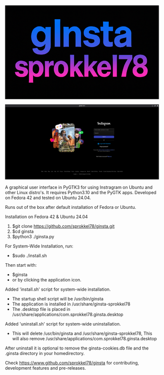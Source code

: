 ![Screenshot](https://github.com/sprokkel78/ginsta/blob/main/screenshots/title.png)

![Screenshot](https://github.com/sprokkel78/ginsta/blob/main/screenshots/ginsta-1.png)

A graphical user interface in PyGTK3 for using Instragram on Ubuntu and other Linux distro's. 
It requires Python3.10 and the PyGTK apps. Developed on Fedora 42 and tested on Ubuntu 24.04.

Runs out of the	box after default installation of Fedora or Ubuntu.

Installation on Fedora 42 & Ubuntu 24.04

1. $git clone https://github.com/sprokkel78/ginsta.git
2. $cd ginsta
3. $python3 ./ginsta.py 

For System-Wide Installation, run:
- $sudo ./install.sh

Then start with:
- $ginsta
- or by clicking the application icon.

Added 'install.sh' script for system-wide installation.
- The startup shell script will be /usr/bin/ginsta
- The application is installed in /usr/share/ginsta-sprokkel78
- The .desktop file is placed in /usr/share/applications/com.sprokkel78.ginsta.desktop

Added 'uninstall.sh' script for system-wide uninstallation.
- This will delete /usr/bin/ginsta and /usr/share/ginsta-sprokkel78,
  This will also remove /usr/share/applications/com.sprokkel78.ginsta.desktop

After uninstall it is optional to remove the ginsta-cookies.db file and the .ginsta directory in your homedirectory.

Check https://www.github.com/sprokkel78/ginsta for contributing, development features and pre-releases.

